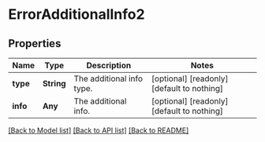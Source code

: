 # ErrorAdditionalInfo2


## Properties
Name | Type | Description | Notes
------------ | ------------- | ------------- | -------------
**type** | **String** | The additional info type. | [optional] [readonly] [default to nothing]
**info** | **Any** | The additional info. | [optional] [readonly] [default to nothing]


[[Back to Model list]](../README.md#models) [[Back to API list]](../README.md#api-endpoints) [[Back to README]](../README.md)


